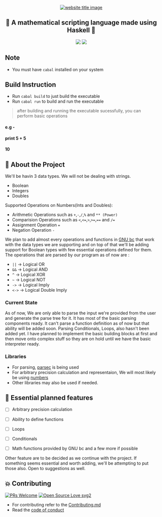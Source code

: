 <p align="center">
  <a href="#"><img src="https://capsule-render.vercel.app/api?type=rect&color=8B008B&height=100&section=header&text=Haskell%20Basic%20Calculator(hbc)&fontSize=50%&fontColor=ffffff" alt="website title image"></a>
  <h2 align="center">🧮 A mathematical scripting language made using Haskell 🧮</h2>
</p>

<p align="center">
<img src="https://img.shields.io/badge/language-Haskell-purple?style=for-the-badge"> 
<img src="https://img.shields.io/badge/language-Shell-neon?style=for-the-badge"> 
 </p>

## Note

* You must have `cabal` installed on your system

## Build Instruction

* Run `cabal build` to just build the executable
* Run `cabal run` to build and run the executable
> after building and running the executable sucessfully, you can perform basic operations
#### e.g - 
#### print 5 + 5
#### 10

## 📌 About the Project

We'll be havin 3 data types. We will not be dealing with strings.<br>

* Boolean
* Integers
* Doubles

Supported Operations on Numbers(Ints and Doubles): <br>

* Arithmetic Operations such as `+`,`-`,`/`,`%` and `** (Power)`
* Comparision Operations such as `<`,`<=`,`>`,`>=`,`==` and `/=`
* Assignment Operation `=`
* Negation Operation `-`

We plan to add almost every operations and functions in
[GNU bc](https://en.wikipedia.org/wiki/Bc_(programming_language)#POSIX_bc)
that work with the data types we are supporting and on top of that we'll
be adding support for Boolean types with few essential operations defined
for them. The operations that are parsed by our program as of now are :

* `||`   -> Logical OR
* `&&`   -> Logical AND
* `^`   -> Logical XOR
* `~`    -> Logical NOT
* `->`   -> Logical Imply
* `<->`  -> Logical Double Imply


### Current State

As of now, We are only able to parse the input we're
provided from the user and generate the parse tree for it. It has
most of the basic parsing components ready. It can't parse a
function definition as of now but that ability will be added soon.
Parsing Conditionals, Loops, also hasn't been added yet. I have planned
to implement the basic building blocks at first and then move onto
complex stuff so they are on hold until we have the basic interpreter
ready.

### Libraries

* For parsing,
[parsec](https://hackage.haskell.org/package/parsec-3.1.14.0/docs/Text-Parsec.html)
is being used
* For arbitrary precision calculation and representaion, We will most likely be using
[numbers](https://hackage.haskell.org/package/numbers)
* Other libraries may also be used if needed.

## 📝 Essential planned features

- [ ] Arbitrary precision calculation

- [ ] Ability to define functions

- [ ] Loops

- [ ] Conditionals

- [ ] Math functions provided by GNU bc and a few more if possible

Other feature are to be decided as we continue with the project. If
something seems essential and worth adding, we'll be attempting to
put those also. Open to suggestions as well.

## 💥 Contributing

[![PRs Welcome](https://img.shields.io/badge/PRs-welcome-brightgreen.svg?style=flat-square)](http://makeapullrequest.com)
[![Open Source Love svg2](https://badges.frapsoft.com/os/v2/open-source.svg?v=103)](https://github.com/ellerbrock/open-source-badges/)

- For contributing refer to the [Contributing.md](./Contributing.md)
- Read the [code of conduct](./hbc/CODE_OF_CONDUCT.md)
